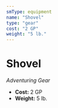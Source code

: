 ```yaml
---
smType: equipment
name: "Shovel"
type: "gear"
cost: "2 GP"
weight: "5 lb."
---
```


# Shovel
*Adventuring Gear*

- **Cost:** 2 GP
- **Weight:** 5 lb.
